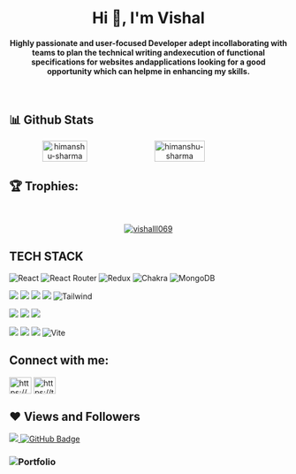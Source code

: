 <h1 align="center" >Hi 👋, I'm Vishal</h1>
<h4 align="center">
Highly passionate and user-focused Developer adept incollaborating with teams to plan the technical writing andexecution of functional specifications for websites andapplications looking for a good opportunity which can helpme in enhancing my skills.
</h4>

<br/>


## 📊 Github Stats
<div align="center" style="display: flex; flex-wrap: nowrap;">
    <img width="40%" src="https://github-readme-stats.vercel.app/api?username=Vishalll069&count_private=true&show_icons=true&theme=onedark" alt="himanshu-sharma" />
    <img width="42.4%" src="http://github-readme-streak-stats.herokuapp.com?user=vishalll069&theme=onedark&date_format=M%20j%5B%2C%20Y%5D" alt="himanshu-sharma" />
    
</div>

## 🏆 Trophies:
<br/>
<p align="center"> <a href="https://github.com/ryo-ma/github-profile-trophy"><img src="https://github-profile-trophy.vercel.app/?username=vishalll069&theme=onedark" alt="vishalll069" /></a> </p>

## TECH STACK

![React](https://img.shields.io/badge/react-%2320232a.svg?style=for-the-badge&logo=react&logoColor=%2361DAFB) ![React Router](https://img.shields.io/badge/React_Router-CA4245?style=for-the-badge&logo=react-router&logoColor=white) ![Redux](https://img.shields.io/badge/redux-%23593d88.svg?style=for-the-badge&logo=redux&logoColor=white) ![Chakra](https://img.shields.io/badge/chakra-%234ED1C5.svg?style=for-the-badge&logo=chakraui&logoColor=white) ![MongoDB](https://img.shields.io/badge/MongoDB-%234ea94b.svg?style=for-the-badge&logo=mongodb&logoColor=white)

<img src="https://img.shields.io/badge/HTML5-E34F26?style=for-the-badge&logo=html5&logoColor=white"/> <img src="https://img.shields.io/badge/CSS3-1572B6?style=for-the-badge&logo=css3&logoColor=white"/> <img src="https://img.shields.io/badge/JavaScript-323330?style=for-the-badge&logo=javascript&logoColor=F7DF1E"/> <img src="https://img.shields.io/badge/Bootstrap-563D7C?style=for-the-badge&logo=bootstrap&logoColor=white"/>  ![Tailwind](https://img.shields.io/badge/Tailwind_CSS-38B2AC?style=for-the-badge&logo=tailwind-css&logoColor=white)


<img src="https://img.shields.io/badge/Node.js-339933?style=for-the-badge&logo=nodedotjs&logoColor=white"/> <img src="https://img.shields.io/badge/Express.js-000000?style=for-the-badge&logo=express&logoColor=white"/>  <img src="https://img.shields.io/badge/java-%23ED8B00.svg?style=for-the-badge&logo=java&logoColor=white"/>


<img src="https://img.shields.io/badge/npm-CB3837?style=for-the-badge&logo=npm&logoColor=white"/> <img src="https://img.shields.io/badge/GitHub-100000?style=for-the-badge&logo=github&logoColor=white"/>  <img src="https://img.shields.io/badge/GIT-E44C30?style=for-the-badge&logo=git&logoColor=white"/> ![Vite](https://img.shields.io/badge/vite-%23646CFF.svg?style=for-the-badge&logo=vite&logoColor=white)


## Connect with me:
<p align="left">  
<a href="https://www.linkedin.com/in/vishal-durge-745275210/" target="blank"><img align="center" src="https://raw.githubusercontent.com/rahuldkjain/github-profile-readme-generator/master/src/images/icons/Social/linked-in-alt.svg" alt="https://www.linkedin.com/in/vishal-durge-745275210/" height="30" width="40" /></a> 
<a href="https://twitter.com/fullstuckVishal" target="blank"><img align="center" src="https://raw.githubusercontent.com/rahuldkjain/github-profile-readme-generator/master/src/images/icons/Social/twitter.svg" alt="https://twitter.com/fullstuckVishal" height="30" width="40" /></a>
</p>

## ❤ Views and Followers

<a href="https://github.com/vishalll069/github-profile-views-counter">
    <img src="https://komarev.com/ghpvc/?username=vishalll069">
</a>
<a href="https://github.com/vishalll069?tab=followers"><img src="https://img.shields.io/github/followers/vishalll069?label=Followers&style=social" alt="GitHub Badge"></a>

 
### ![Portfolio](https://vishalll069.github.io/)







<!-- - 👋 Hi, I’m @Vishalll069
- 👀 I’m interested in Web Development
- 🌱 I’m currently learning ReactJs And Many Exciting things that Can do wonders... -->


<!---
Vishalll069/Vishalll069 is a ✨ special ✨ repository because its `README.md` (this file) appears on your GitHub profile.
You can click the Preview link to take a look at your changes.
--->
